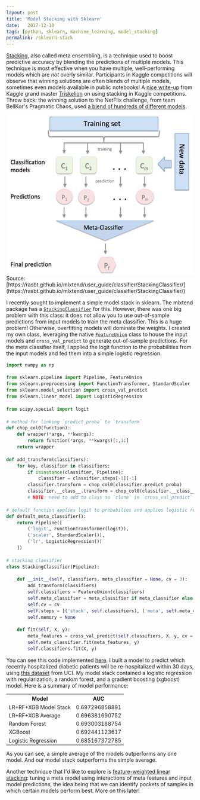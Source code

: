 ```yaml
---
layout: post
title: 'Model Stacking with Sklearn'
date:   2017-12-10
tags: [python, sklearn, machine_learning, model_stacking]
permalink: /sklearn-stack
---
```


[Stacking](https://rd.springer.com/content/pdf/10.1007%2FBF00117832.pdf), also called meta ensembling, is a technique used to boost predictive accuracy by blending the predictions of multiple models.  This technique is most effective when you have multiple, well-performing models which are _not_ overly similar.  Participants in Kaggle competitions will observe that winning solutions are often blends of multiple models, sometimes even models available in public notebooks!  A [nice write-up](https://mlwave.com/kaggle-ensembling-guide/) from Kaggle grand master [Triskelion](https://www.kaggle.com/triskelion) on using stacking in Kaggle competitions.  Throw back: the winning solution to the NetFlix challenge, from team BellKor's Pragmatic Chaos, used [a blend of hundreds of different models](https://www.netflixprize.com/assets/GrandPrize2009_BPC_BigChaos.pdf).

<img src="/assets/img/stacking.png" style="display:block; margin-left:auto; margin-right:auto;">
Source: [https://rasbt.github.io/mlxtend/user_guide/classifier/StackingClassifier/](https://rasbt.github.io/mlxtend/user_guide/classifier/StackingClassifier/)

I recently sought to implement a simple model stack in sklearn.  The mlxtend package has a [`StackingClassifier`](https://rasbt.github.io/mlxtend/user_guide/classifier/StackingClassifier/) for this.  However, there was one big problem with this class: it does not allow you to use out-of-sample predictions from input models to train the meta classifier.  This is a huge problem!  Otherwise, overfitting models will dominate the weights.  I created my own class, leveraging the native [`FeatureUnion`](http://scikit-learn.org/stable/modules/generated/sklearn.pipeline.FeatureUnion.html) class to house the input models and `cross_val_predict` to generate out-of-sample predictions.  For the meta classifier itself, I applied the logit function to the probabilities from the input models and fed them into a simple logistic regression.

``` python
import numpy as np

from sklearn.pipeline import Pipeline, FeatureUnion
from sklearn.preprocessing import FunctionTransformer, StandardScaler
from sklearn.model_selection import cross_val_predict
from sklearn.linear_model import LogisticRegression

from scipy.special import logit

# method for linking `predict_proba` to `transform`
def chop_col0(function):
    def wrapper(*args, **kwargs):
        return function(*args, **kwargs)[:,1:]
    return wrapper

def add_transform(classifiers):
    for key, classifier in classifiers:
        if isinstance(classifier, Pipeline):
            classifier = classifier.steps[-1][-1]
        classifier.transform = chop_col0(classifier.predict_proba)
        classifier.__class__.transform = chop_col0(classifier.__class__.predict_proba)
        # NOTE: need to add to class so `clone` in `cross_val_predict` works

# default function applies logit to probabilies and applies logistic regression
def default_meta_classifier():
    return Pipeline([
        ('logit', FunctionTransformer(logit)),
        ('scaler', StandardScaler()),
        ('lr', LogisticRegression())
    ])

# stacking classifier
class StackingClassifier(Pipeline):

    def __init__(self, classifiers, meta_classifier = None, cv = 3):
        add_transform(classifiers)
        self.classifiers = FeatureUnion(classifiers)
        self.meta_classifier = meta_classifier if meta_classifier else default_meta_classifier()
        self.cv = cv
        self.steps = [('stack', self.classifiers), ('meta', self.meta_classifier)]
        self.memory = None

    def fit(self, X, y):
        meta_features = cross_val_predict(self.classifiers, X, y, cv = self.cv, method = "transform")
        self.meta_classifier.fit(meta_features, y)
        self.classifiers.fit(X, y)
```

You can see this code implemented [here](https://github.com/donaldrauscher/hospital-readmissions/blob/master/model.py).  I built a model to predict which recently hospitalized diabetic patients will be re-hospitalized within 30 days, using [this dataset](https://archive.ics.uci.edu/ml/datasets/diabetes+130-us+hospitals+for+years+1999-2008) from UCI.  My model stack contained a logistic regression with regularization, a random forest, and a gradient boosting (xgboost) model.  Here is a summary of model performance:

<table class="pretty">
<tr><th>Model</th><th>AUC</th></tr>
<tr><td>LR+RF+XGB Model Stack</td><td>0.697296858891</td></tr>
<tr><td>LR+RF+XGB Average</td><td>0.696381690752</td></tr>
<tr><td>Random Forest</td><td>0.693003188754</td></tr>
<tr><td>XGBoost</td><td>0.692441123617</td></tr>
<tr><td>Logistic Regression</td><td>0.685167372785</td></tr>
</table>

As you can see, a simple average of the models outperforms any one model.  And our model stack outperforms the simple average.

Another technique that I'd like to explore is [feature-weighted linear stacking](https://arxiv.org/pdf/0911.0460.pdf): tuning a meta model using interactions of meta features and input model predictions, the idea being that we can identify pockets of samples in which certain models perform best.  More on this later!
